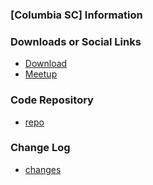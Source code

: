 ### [Columbia SC] Information


### Downloads or Social Links
* [Download](#)
* [Meetup](#)

### Code Repository
* [repo](#)

### Change Log
* [changes](#)

